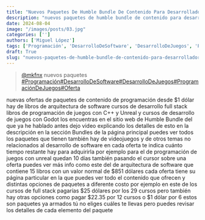 ```yaml
---
title: "Nuevos Paquetes De Humble Bundle De Contenido Para Desarrolladores Mas"
description: "nuevos paquetes de humble bundle de contenido para desarrolladores mas"
date: 2024-08-04
image: "/images/posts/03.jpg"
categories: ['']
authors: ['Miguel López']
tags: ['Programación', 'DesarrolloDeSoftware', 'DesarrolloDeJuegos', 'ProgramaciónDeJuegos', 'Oferta']
draft: True
slug: "nuevos-paquetes-de-humble-bundle-de-contenido-para-desarrolladores-mas"
---
```


<blockquote class="tiktok-embed" cite="{https://www.tiktok.com/@mkfnx/video/7278816739964521733}" data-video-id="7278816739964521733" style="max-width: 605px;min-width: 325px;" > <section> <a target="_blank" title="@mkfnx" href="https://www.tiktok.com/@mkfnx?refer=embed">@mkfnx</a> nuevos paquetes </section> <a title="Programación" target="_blank" href="https://www.tiktok.com/tag/Programación?refer=embed">#Programación</a><a title="DesarrolloDeSoftware" target="_blank" href="https://www.tiktok.com/tag/DesarrolloDeSoftware?refer=embed">#DesarrolloDeSoftware</a><a title="DesarrolloDeJuegos" target="_blank" href="https://www.tiktok.com/tag/DesarrolloDeJuegos?refer=embed">#DesarrolloDeJuegos</a><a title="ProgramaciónDeJuegos" target="_blank" href="https://www.tiktok.com/tag/ProgramaciónDeJuegos?refer=embed">#ProgramaciónDeJuegos</a><a title="Oferta" target="_blank" href="https://www.tiktok.com/tag/Oferta?refer=embed">#Oferta</a> </blockquote> <script async src="https://www.tiktok.com/embed.js"></script>

nuevas ofertas de paquetes de contenido  de programación desde $1 dólar hay de libros de arquitectura de software cursos de desarrollo full stack libros de programación de juegos con C++ y Unreal y cursos de desarrollo de juegos con Godot los encuentras en el sitio web de Humble Bundle del que ya he hablado antes dejo video explicando los detalles de esto en la descripción en la sección Bundles de la página principal puedes ver todos los paquetes que tienen también hay de videojuegos y de otros temas no relacionados al desarrollo de software en cada oferta te indica cuánto tiempo restante hay para adquirirla por ejemplo para el de programación de juegos con unreal quedan 10 días también pasando el cursor sobre una oferta puedes ver más info como este del de arquitectura de software que contiene 15 libros con un valor normal de $851 dólares cada oferta tiene su página particular en la que puedes ver todo el contenido que ofrecen y distintas opciones de paquetes a diferente costo por ejemplo en este de los cursos de full stack pagarías $25 dólares por los 29 cursos pero también hay otras opciones como pagar $22.35 por 12 cursos o $1 dólar por 6 estos son paquetes ya armados tú no eliges cuáles te llevas pero puedes revisar los detalles de cada elemento del paquete 